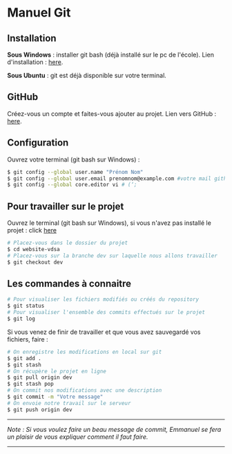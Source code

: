 # Manuel Git

## Installation

**Sous Windows** : installer git bash (déjà installé sur le pc de l'école). Lien d'installation : [here](https://gitforwindows.org/).

**Sous Ubuntu** : git est déjà disponible sur votre terminal.

## GitHub

Créez-vous un compte et faites-vous ajouter au projet. Lien vers GitHub : [here](https://github.com/).

## Configuration 

Ouvrez votre terminal (git bash sur Windows) :
```sh
$ git config --global user.name "Prénom Nom"
$ git config --global user.email prenomnom@example.com #votre mail github
$ git config --global core.editor vi # (‘;
```

## Pour travailler sur le projet

Ouvrez le terminal (git bash sur Windows), si vous n'avez pas installé le projet : click [here](docs/installation.md)

```sh
# Placez-vous dans le dossier du projet
$ cd website-vdsa
# Placez-vous sur la branche dev sur laquelle nous allons travailler
$ git checkout dev
```

## Les commandes à connaitre

```sh
# Pour visualiser les fichiers modifiés ou créés du repository
$ git status
# Pour visualiser l'ensemble des commits effectués sur le projet
$ git log
```

Si vous venez de finir de travailler et que vous avez sauvegardé vos fichiers, faire :

```sh
# On enregistre les modifications en local sur git
$ git add .
$ git stash
# On récupère le projet en ligne
$ git pull origin dev
$ git stash pop
# On commit nos modifications avec une description
$ git commit -m "Votre message"
# On envoie notre travail sur le serveur
$ git push origin dev
```
-------
*Note : Si vous voulez faire un beau message de commit, Emmanuel se fera un plaisir de vous expliquer comment il faut faire.*

-------

